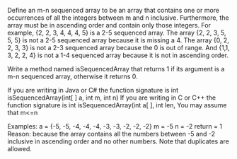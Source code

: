 Define an m-n sequenced array to be an array that contains one or more occurrences of all the integers 
between m and n inclusive. Furthermore, the array must be in ascending order and contain only those integers. 
For example, {2, 2, 3, 4, 4, 4, 5} is a 2-5 sequenced array. The array {2, 2, 3, 5, 5, 5} is not 
a 2-5 sequenced array because it is missing a 4. The array {0, 2, 2, 3, 3} is not a 2-3 sequenced array 
because the 0 is out of range. And {1,1, 3, 2, 2, 4} is not a 1-4 sequenced array 
because it is not in ascending order.
   
Write a method named isSequencedArray that returns 1 if its argument is a m-n sequenced array, 
otherwise it returns 0.

If you are writing in Java or C# the function signature is int isSequencedArray(int[ ] a, int m, int n)
If you are writing in C or C++ the function signature is
int isSequencedArray(int a[ ], int len, You may assume that m<=n

Examples:
a = {-5, -5, -4, -4, -4, -3, -3, -2, -2, -2}
m = -5
n = -2
return = 1
Reason: because the array contains all the numbers between -5 and -2 inclusive in 
        ascending order and no other numbers. Note that duplicates are allowed.
